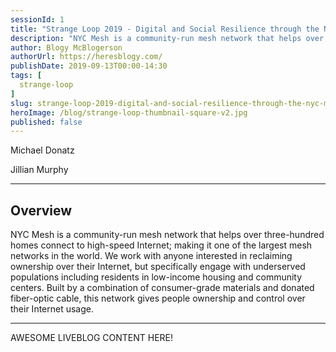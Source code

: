 ```yaml
---
sessionId: 1
title: "Strange Loop 2019 - Digital and Social Resilience through the NYC Mesh"
description: "NYC Mesh is a community-run mesh network that helps over three-hundred homes connect to high-speed Internet; making it one of the largest mesh networks in the world. We work with anyone interested in reclaiming ownership over their Internet, but specifically engage with underserved populations including residents in low-income housing and community centers. Built by a combination of consumer-grade materials and donated fiber-optic cable, this network gives people ownership and control over their Internet usage."
author: Blogy McBlogerson
authorUrl: https://heresblogy.com/
publishDate: 2019-09-13T00:00-14:30
tags: [
  strange-loop
]
slug: strange-loop-2019-digital-and-social-resilience-through-the-nyc-mesh
heroImage: /blog/strange-loop-thumbnail-square-v2.jpg
published: false
---
```


<div class="container p-0 liveblog-presenters">
  <div class="row m-0">
      <p class=" mr-6 m-0">
        <span class="liveblog-presenters__name">Michael Donatz</span>
        <a href="https://twitter.com/donutsonhudson" target="_blank" title="Twitter"><i class="fa fa-twitter pr-2"></i></a>
        <a href="https://github.com/donutsonhudson" target="_blank" title="GitHub"><i class="fa fa-github pr-2"></i></a>
      </p>
  <p class=" mr-6 m-0">
        <span class="liveblog-presenters__name">Jillian Murphy</span>
        <a href="https://www.linkedin.com/in/jillianemurphy" target="_blank" title="LinkedIn"><i class="fa fa-linkedin pr-2"></i></a>
      </p>
  </div>
</div>

---

## Overview

NYC Mesh is a community-run mesh network that helps over three-hundred homes connect to high-speed Internet; making it one of the largest mesh networks in the world. We work with anyone interested in reclaiming ownership over their Internet, but specifically engage with underserved populations including residents in low-income housing and community centers. Built by a combination of consumer-grade materials and donated fiber-optic cable, this network gives people ownership and control over their Internet usage.

---

AWESOME LIVEBLOG CONTENT HERE!

<!-- Note on images
  Images (e.g. my_image.jpg) should be put in the `website/static/blog/strange-loop-2019` directory, with the path to the image in your post being `/blog/strange-loop-2019/my_image.jpg`. If you'd rather host the images somewhere else for ease of use, that's fine too.

  Please also try to keep your images to a reasonable size by:
    - Using JPEG compression, unless image is mostly solid color 
    - JPEG compression set between 60%-80%
    - Resizing the image to be no wider then 750px
    - If PNG, use a tool like ImageOptim (https://imageoptim.com/mac) to optimize the file size

  I suggest re-sizing and compressing all the images in one batch as a last step.
-->  
